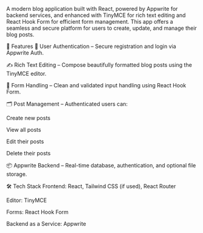 A modern blog application built with React, powered by Appwrite for backend services, and enhanced with TinyMCE for rich text editing and React Hook Form for efficient form management. This app offers a seamless and secure platform for users to create, update, and manage their blog posts.

🚀 Features
🔐 User Authentication – Secure registration and login via Appwrite Auth.

✍️ Rich Text Editing – Compose beautifully formatted blog posts using the TinyMCE editor.

📝 Form Handling – Clean and validated input handling using React Hook Form.

🗂 Post Management – Authenticated users can:

Create new posts

View all posts

Edit their posts

Delete their posts

📦 Appwrite Backend – Real-time database, authentication, and optional file storage.

🛠 Tech Stack
Frontend: React, Tailwind CSS (if used), React Router

Editor: TinyMCE

Forms: React Hook Form

Backend as a Service: Appwrite

